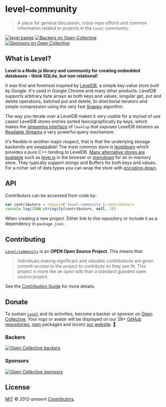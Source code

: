 # level-community

> A place for general discussion, cross-repo efforts and common information related to projects in the `Level` community.

[![level badge][level-badge]](https://github.com/Level/awesome)
[![Backers on Open Collective](https://opencollective.com/level/backers/badge.svg?color=orange)](#backers)
[![Sponsors on Open Collective](https://opencollective.com/level/sponsors/badge.svg?color=orange)](#sponsors)

## What is Level?

**Level is a Node.js library and community for creating embedded databases - think SQLite, but non relational!**

It was first and foremost inspired by [LevelDB](https://github.com/google/leveldb), a simple key-value store built by Google. It's used in Google Chrome and many other products. LevelDB supports arbitrary byte arrays as both keys and values, singular get, put and delete operations, batched put and delete, bi-directional iterators and simple compression using the very fast [Snappy](http://google.github.io/snappy/) algorithm.

The way you iterate over a LevelDB makes it very usable for a myriad of use cases! LevelDB stores entries sorted lexicographically by keys, which makes the [streaming interface](https://opencollective.com/level#createReadStream) of `levelup` that exposes LevelDB iterators as [Readable Streams](https://nodejs.org/docs/latest/api/stream.html#stream_readable_streams) a very powerful query mechanism.

It's flexible in another major respect, that is that the underlying storage backends are swappable! The most common store is [leveldown](https://github.com/level/leveldown/) which provides a pure C++ binding to LevelDB. [Many alternative stores are available](https://github.com/Level/awesome/#stores) such as [level.js](https://github.com/level/level.js) in the browser or [memdown](https://github.com/level/memdown) for an in-memory store. They typically support strings and Buffers for both keys and values. For a richer set of data types you can wrap the store with [encoding-down](https://github.com/level/encoding-down).

## API

Contributors can be accessed from code by:

```js
var contributors = require('level-community').contributors
console.log(JSON.stringify(contributors, null, 2))
```

When creating a new project. Either link to this repository or include it as a dependency in `package.json`.

## Contributing

[`Level/community`](https://github.com/Level/community) is an **OPEN Open Source Project**. This means that:

> Individuals making significant and valuable contributions are given commit-access to the project to contribute as they see fit. This project is more like an open wiki than a standard guarded open source project.

See the [Contribution Guide](https://github.com/Level/community/blob/master/CONTRIBUTING.md) for more details.

## Donate

To sustain [`Level`](https://github.com/Level) and its activities, become a backer or sponsor on [Open Collective](https://opencollective.com/level). Your logo or avatar will be displayed on our 28+ [GitHub repositories](https://github.com/Level), [npm](https://www.npmjs.com/) packages and (soon) [our website](http://leveldb.org). 💖

### Backers

[![Open Collective backers](https://opencollective.com/level/backers.svg?width=890)](https://opencollective.com/level)

### Sponsors

[![Open Collective sponsors](https://opencollective.com/level/sponsors.svg?width=890)](https://opencollective.com/level)

## License

[MIT](LICENSE.md) © 2012-present [Contributors](CONTRIBUTORS.md).

[level-badge]: http://leveldb.org/img/badge.svg
